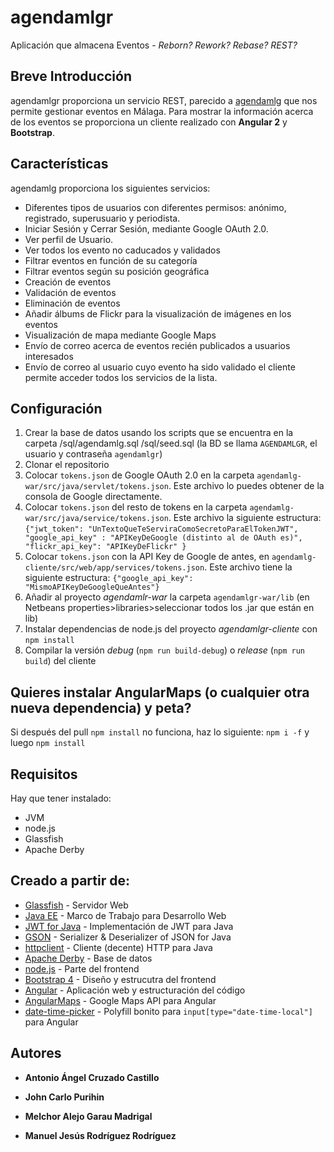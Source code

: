 # agendamlgr
Aplicación que almacena Eventos - _Reborn? Rework? Rebase? REST?_

## Breve Introducción
agendamlgr proporciona un servicio REST, parecido a [agendamlg][1] que nos permite gestionar eventos en Málaga.
Para mostrar la información acerca de los eventos se proporciona un cliente realizado con **Angular 2** y **Bootstrap**.      

## Características
agendamlg proporciona los siguientes servicios:     
* Diferentes tipos de usuarios con diferentes permisos: anónimo, registrado, superusuario y periodista.      
* Iniciar Sesión y Cerrar Sesión, mediante Google OAuth 2.0.     
* Ver perfil de Usuario.    
* Ver todos los evento no caducados y validados
* Filtrar eventos en función de su categoría
* Filtrar eventos según su posición geográfica
* Creación de eventos
* Validación de eventos
* Eliminación de eventos
* Añadir álbums de Flickr para la visualización de imágenes en los eventos
* Visualización de mapa mediante Google Maps
* Envío de correo acerca de eventos recién publicados a usuarios interesados
* Envío de correo al usuario cuyo evento ha sido validado
el cliente permite acceder todos los servicios de la lista.

## Configuración
 1. Crear la base de datos usando los scripts que se encuentra en la carpeta /sql/agendamlg.sql /sql/seed.sql (la BD se llama `AGENDAMLGR`, el usuario y contraseña `agendamlgr`)
 2. Clonar el repositorio
 3. Colocar `tokens.json` de Google OAuth 2.0 en la carpeta `agendamlg-war/src/java/servlet/tokens.json`. Este archivo lo
 puedes obtener de la consola de Google directamente.
 4. Colocar `tokens.json` del resto de tokens en la carpeta `agendamlg-war/src/java/service/tokens.json`. Este archivo
 la siguiente estructura:
 `{"jwt_token": "UnTextoQueTeServiraComoSecretoParaElTokenJWT", "google_api_key" : "APIKeyDeGoogle (distinto al de OAuth es)", "flickr_api_key": "APIKeyDeFlickr" }`
 5. Colocar `tokens.json` con la API Key de Google de antes, en `agendamlg-cliente/src/web/app/services/tokens.json`.
 Este archivo tiene la siguiente estructura: `{"google_api_key": "MismoAPIKeyDeGoogleQueAntes"}`
 5. Añadir al proyecto _agendamlr-war_ la carpeta `agendamlgr-war/lib` (en Netbeans properties>libraries>seleccionar todos los .jar que están en lib)
 6. Instalar dependencias de node.js del proyecto _agendamlgr-cliente_ con `npm install`
 7. Compilar la versión _debug_ (`npm run build-debug`) o _release_ (`npm run build`) del cliente

## Quieres instalar AngularMaps (o cualquier otra nueva dependencia) y peta?
Si después del pull `npm install` no funciona, haz lo siguiente: `npm i -f` y luego `npm install`

## Requisitos
Hay que tener instalado:
* JVM
* node.js
* Glassfish
* Apache Derby

## Creado a partir de:
* [Glassfish](https://javaee.github.io/glassfish/) - Servidor Web
* [Java EE](http://www.oracle.com/technetwork/java/javaee/overview/index.html) - Marco de Trabajo para Desarrollo Web
* [JWT for Java](https://github.com/auth0/java-jwt) - Implementación de JWT para Java
* [GSON](https://github.com/google/gson) - Serializer & Deserializer of JSON for Java
* [httpclient](https://hc.apache.org) - Cliente (decente) HTTP para Java
* [Apache Derby](https://db.apache.org/derby/) - Base de datos
* [node.js][2] - Parte del frontend
* [Bootstrap 4][3] - Diseño y estrucutra del frontend
* [Angular][4] - Aplicación web y estructuración del código
* [AngularMaps][5] - Google Maps API para Angular
* [date-time-picker][6] - Polyfill bonito para `input[type="date-time-local"]` para Angular

## Autores
* **Antonio Ángel Cruzado Castillo**
* **John Carlo Purihin**
* **Melchor Alejo Garau Madrigal**
* **Manuel Jesús Rodríguez Rodríguez**

  [1]: https://github.com/aangelcc/agendamlg
  [2]: http://nodejs.org
  [3]: http://getbootstrap.com
  [4]: https://angular.io
  [5]: https://angular-maps.com
  [6]: https://github.com/DanielYKPan/date-time-picker
